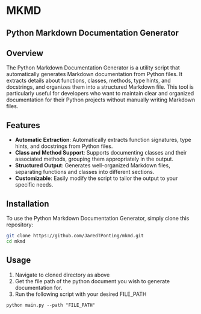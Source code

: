 # MKMD
## Python Markdown Documentation Generator

## Overview

The Python Markdown Documentation Generator is a utility script that automatically generates Markdown documentation from Python files. It extracts details about functions, classes, methods, type hints, and docstrings, and organizes them into a structured Markdown file. This tool is particularly useful for developers who want to maintain clear and organized documentation for their Python projects without manually writing Markdown files.

## Features

- **Automatic Extraction**: Automatically extracts function signatures, type hints, and docstrings from Python files.
- **Class and Method Support**: Supports documenting classes and their associated methods, grouping them appropriately in the output.
- **Structured Output**: Generates well-organized Markdown files, separating functions and classes into different sections.
- **Customizable**: Easily modify the script to tailor the output to your specific needs.

## Installation

To use the Python Markdown Documentation Generator, simply clone this repository:

```bash
git clone https://github.com/JaredTPonting/mkmd.git
cd mkmd
```

## Usage
1. Navigate to cloned directory as above
2. Get the file path of the python document you wish to generate documentation for.
3. Run the following script with your desired FILE_PATH
```
python main.py --path "FILE_PATH"
```
